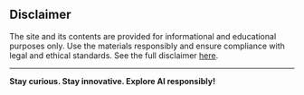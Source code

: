 ## Disclaimer  
The site and its contents are provided for informational and educational purposes only. Use the materials responsibly and ensure compliance with legal and ethical standards. See the full disclaimer [here](https://nambili-samuel.github.io/ai/disclaimer).  

---

**Stay curious. Stay innovative. Explore AI responsibly!**  
